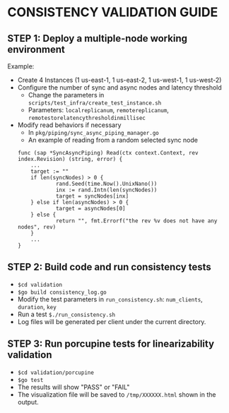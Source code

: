 # CONSISTENCY VALIDATION GUIDE

## STEP 1: Deploy a multiple-node working environment

Example:
- Create 4 Instances (1 us-east-1, 1 us-east-2, 1 us-west-1, 1 us-west-2)
- Configure the number of sync and async nodes and latency threshold
    - Change the parameters in `scripts/test_infra/create_test_instance.sh`
    - Parameters: `localreplicanum`, `remotereplicanum`, `remotestorelatencythresholdinmillisec`
- Modify read behaviors if necessary
    - In `pkg/piping/sync_async_piping_manager.go`
    - An example of reading from a random selected sync node
    ```
    func (sap *SyncAsyncPiping) Read(ctx context.Context, rev index.Revision) (string, error) {
        ...
        target := ""
        if len(syncNodes) > 0 {
                rand.Seed(time.Now().UnixNano()) 
                inx := rand.Intn(len(syncNodes)) 
                target = syncNodes[inx]
        } else if len(asyncNodes) > 0 {
                target = asyncNodes[0]
        } else {
                return "", fmt.Errorf("the rev %v does not have any nodes", rev)
        }
        ...
    }
    ```

## STEP 2: Build code and run consistency tests
- `$cd validation`
- `$go build consistency_log.go`
- Modify the test parameters in `run_consistency.sh`: `num_clients`, `duration`, `key`
- Run a test `$./run_consistency.sh`
- Log files will be generated per client under the current directory.

## STEP 3: Run porcupine tests for linearizability validation
- `$cd validation/porcupine`
- `$go test`
- The results will show "PASS" or "FAIL"
- The visualization file will be saved to `/tmp/XXXXXX.html` shown in the output.  
